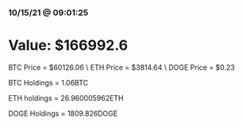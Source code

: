 ### 10/15/21 @ 09:01:25 

# Value: $166992.6



BTC Price = $60126.06
\ ETH Price = $3814.64
\ DOGE Price = $0.23


BTC Holdings = 1.06BTC

 ETH holdings = 26.960005962ETH

 DOGE Holdings = 1809.826DOGE

